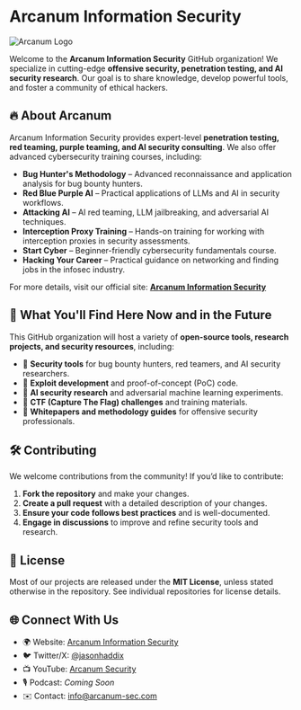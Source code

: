 # Arcanum Information Security

![Arcanum Logo](https://arcanum-sec.com/logo.png)

Welcome to the **Arcanum Information Security** GitHub organization! We specialize in cutting-edge **offensive security, penetration testing, and AI security research**. Our goal is to share knowledge, develop powerful tools, and foster a community of ethical hackers.

## 🔥 About Arcanum

Arcanum Information Security provides expert-level **penetration testing, red teaming, purple teaming, and AI security consulting**. We also offer advanced cybersecurity training courses, including:

- **Bug Hunter's Methodology** – Advanced reconnaissance and application analysis for bug bounty hunters.
- **Red Blue Purple AI** – Practical applications of LLMs and AI in security workflows.
- **Attacking AI** – AI red teaming, LLM jailbreaking, and adversarial AI techniques.
- **Interception Proxy Training** – Hands-on training for working with interception proxies in security assessments.
- **Start Cyber** – Beginner-friendly cybersecurity fundamentals course.
- **Hacking Your Career** – Practical guidance on networking and finding jobs in the infosec industry.

For more details, visit our official site: **[Arcanum Information Security](https://arcanum-sec.com)**

## 🚀 What You'll Find Here Now and in the Future
This GitHub organization will host a variety of **open-source tools, research projects, and security resources**, including:

- 🔹 **Security tools** for bug bounty hunters, red teamers, and AI security researchers.
- 🔹 **Exploit development** and proof-of-concept (PoC) code.
- 🔹 **AI security research** and adversarial machine learning experiments.
- 🔹 **CTF (Capture The Flag) challenges** and training materials.
- 🔹 **Whitepapers and methodology guides** for offensive security professionals.

## 🛠️ Contributing
We welcome contributions from the community! If you’d like to contribute:

1. **Fork the repository** and make your changes.
2. **Create a pull request** with a detailed description of your changes.
3. **Ensure your code follows best practices** and is well-documented.
4. **Engage in discussions** to improve and refine security tools and research.


## 📜 License
Most of our projects are released under the **MIT License**, unless stated otherwise in the repository. See individual repositories for license details.

## 🌐 Connect With Us
- 🌍 Website: [Arcanum Information Security](https://arcanum-sec.com)
- 🐦 Twitter/X: [@jasonhaddix](https://twitter.com/jasonhaddix)
- 📺 YouTube: [Arcanum Security](https://www.youtube.com/@ArcanumSecurity)
- 🎙️ Podcast: *Coming Soon*
- ✉️ Contact: [info@arcanum-sec.com](mailto:info@arcanum-sec.com)

